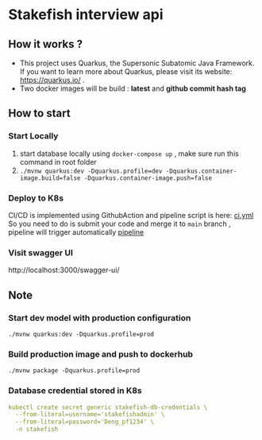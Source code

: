 # Stakefish interview api

## How it works ?

- This project uses Quarkus, the Supersonic Subatomic Java Framework. If you want to learn more about Quarkus, please visit its website: https://quarkus.io/ .
- Two docker images will be build : **latest** and **github commit hash tag**



## How to start

### Start Locally ###
1. start database locally using `docker-compose up` , make sure run this command in root folder
2. `./mvnw quarkus:dev -Dquarkus.profile=dev -Dquarkus.container-image.build=false -Dquarkus.container-image.push=false`


### Deploy to K8s 
CI/CD is implemented using GithubAction and pipeline script is here: [ci.yml](.github%2Fworkflows%2Fci.yml)
So you need to do is submit your code and merge it to `main` branch , pipeline will trigger automatically [pipeline](https://github.com/kobe73er/stakefish_interview/actions)

### Visit swagger UI
http://localhost:3000/swagger-ui/

## Note ##

### Start dev model with production configuration

```
./mvnw quarkus:dev -Dquarkus.profile=prod
```

### Build production image and push to dockerhub

```
./mvnw package -Dquarkus.profile=prod
```
### Database credential stored in K8s 
```yaml
kubectl create secret generic stakefish-db-credentials \
  --from-literal=username='stakefishadmin' \
  --from-literal=password='Deng_pf1234' \
  -n stakefish

```
